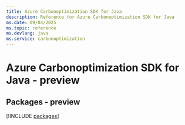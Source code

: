 ```yaml
---
title: Azure Carbonoptimization SDK for Java
description: Reference for Azure Carbonoptimization SDK for Java
ms.date: 09/04/2025
ms.topic: reference
ms.devlang: java
ms.service: carbonoptimization
---
```

# Azure Carbonoptimization SDK for Java - preview
## Packages - preview
[!INCLUDE [packages](carbonoptimization-index.md)]
